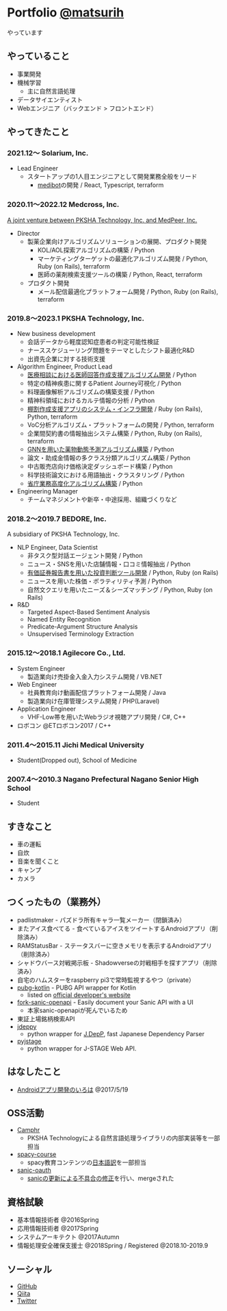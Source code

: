 # Portfolio [@matsurih](https://github.com/matsurih)

やっています

## やっていること
- 事業開発
- 機械学習
  - 主に自然言語処理
- データサイエンティスト
- Webエンジニア（バックエンド > フロントエンド）

## やってきたこと
### 2021.12～ Solarium, Inc.
- Lead Engineer
  - スタートアップの1人目エンジニアとして開発業務全般をリード
    - [medibot](https://medibot.biz/)の開発 / React, Typescript, terraform

### 2020.11～2022.12 Medcross, Inc.
[A joint venture between PKSHA Technology, Inc. and MedPeer, Inc.](https://www.facebook.com/pkshatech/posts/3551082518287069)
- Director
  - 製薬企業向けアルゴリズムソリューションの展開、プロダクト開発
    - KOL/AOL探索アルゴリズムの構築 / Python
    - マーケティングターゲットの最適化アルゴリズム開発 / Python, Ruby (on Rails), terraform
    - 医師の薬剤検索支援ツールの構築 / Python, React, terraform
  - プロダクト開発
    - メール配信最適化プラットフォーム開発 / Python, Ruby (on Rails), terraform

### 2019.8～2023.1 PKSHA Technology, Inc.
- New business development
  - 会話データから軽度認知症患者の判定可能性検証
  - ナーススケジューリング問題をテーマとしたシフト最適化R&D
  - 出資先企業に対する技術支援
- Algorithm Engineer, Product Lead
  - [医療相談における医師回答作成支援アルゴリズム開発](https://prtimes.jp/main/html/rd/p/000000236.000010134.html) / Python
  - 特定の精神疾患に関するPatient Journey可視化 / Python
  - 料理画像解析アルゴリズムの構築支援 / Python
  - 精神科領域におけるカルテ情報の分析 / Python
  - [棚割作成支援アプリのシステム・インフラ開発](https://prtimes.jp/main/html/rd/p/000000027.000022705.html) / Ruby (on Rails), Python, terraform
  - VoC分析アルゴリズム・プラットフォームの開発 / Python, terraform
  - 企業間契約書の情報抽出システム構築 / Python, Ruby (on Rails), terraform
  - [GNNを用いた薬物動態予測アルゴリズム構築](https://prtimes.jp/main/html/rd/p/000000081.000022705.html) / Python
  - 論文・助成金情報の多クラス分類アルゴリズム構築 / Python
  - 中古販売店向け価格決定ダッシュボード構築 / Python
  - 科学技術論文における用語抽出・クラスタリング / Python
  - [省庁業務高度化アルゴリズム構築](https://prtimes.jp/main/html/rd/p/000000045.000022705.html) / Python
- Engineering Manager
  - チームマネジメントや新卒・中途採用、組織づくりなど
  
### 2018.2～2019.7 BEDORE, Inc.
A subsidiary of PKSHA Technology, Inc.
- NLP Engineer, Data Scientist
  - 非タスク型対話エージェント開発 / Python
  - ニュース・SNSを用いた店舗情報・口コミ情報抽出 / Python
  - [有価証券報告書を用いた投資判断ツール開発](https://www.pkshatech.com/news/2020-02-21_28/) / Python, Ruby (on Rails)
  - ニュースを用いた株価・ボラティリティ予測 / Python
  - 自然文クエリを用いたニーズ＆シーズマッチング / Python, Ruby (on Rails)
- R&D
  - Targeted Aspect-Based Sentiment Analysis
  - Named Entity Recognition
  - Predicate-Argument Structure Analysis
  - Unsupervised Terminology Extraction

### 2015.12～2018.1 Agilecore Co., Ltd.
- System Engineer
  - 製造業向け売掛金入金入力システム開発 / VB.NET
- Web Engineer
  - 社員教育向け動画配信プラットフォーム開発 / Java
  - 製造業向け在庫管理システム開発 / PHP(Laravel)
- Application Engineer
  - VHF-Low帯を用いたWebラジオ視聴アプリ開発 / C#, C++
- ロボコン @ETロボコン2017 / C++

### 2011.4～2015.11 Jichi Medical University
- Student(Dropped out), School of Medicine

### 2007.4～2010.3 Nagano Prefectural Nagano Senior High School
- Student

## すきなこと
- 車の運転
- 自炊
- 音楽を聞くこと
- キャンプ
- カメラ

## つくったもの（業務外）
- padlistmaker - パズドラ所有キャラ一覧メーカー（閉鎖済み）
- またアイス食べてる - 食べているアイスをツイートするAndroidアプリ（削除済み）
- RAMStatusBar - ステータスバーに空きメモリを表示するAndroidアプリ（削除済み）
- シャドウバース対戦掲示板 - Shadowverseの対戦相手を探すアプリ（削除済み）
- 自宅のハムスターをraspberry pi3で常時監視するやつ（private）
- [pubg-kotlin](https://github.com/matsurih/pubg-kotlin) - PUBG API wrapper for Kotlin
  - listed on [official developer's website](https://documentation.playbattlegrounds.com/en/community-sdks.html)
- [fork-sanic-openapi](https://github.com/matsurih/fork-sanic-openapi) - Easily document your Sanic API with a UI
  - 本家sanic-openapiが死んでいるため
- 東証上場銘柄検索API
- [jdeppy](https://github.com/matsurih/jdeppy)
  - python wrapper for [J.DepP](http://www.tkl.iis.u-tokyo.ac.jp/~ynaga/jdepp/), fast Japanese Dependency Parser
- [pyjstage](https://github.com/matsurih/pyjstage)
  - python wrapper for J-STAGE Web API.

## はなしたこと
- [Androidアプリ開発のいろは](https://speakerdeck.com/matsurihime/androidapurikai-fa-falseiroha) @2017/5/19

## OSS活動
- [Camphr](https://github.com/PKSHATechnology-Research/camphr)
  - PKSHA Technologyによる自然言語処理ライブラリの内部実装等を一部担当
- [spacy-course](https://github.com/ines/spacy-course)
  - spacy教育コンテンツの[日本語訳](https://github.com/ines/spacy-course/pull/86/commits/bfadc7d95e8e6927fc17247e8ffbc4b44d826a6d)を一部担当
- [sanic-oauth](https://github.com/pyx/sanic-auth)
  - [sanicの更新による不具合の修正](https://github.com/pyx/sanic-auth/issues/11#issuecomment-642860874)を行い、mergeされた

## 資格試験
- 基本情報技術者 @2016Spring
- 応用情報技術者 @2017Spring
- システムアーキテクト @2017Autumn
- 情報処理安全確保支援士 @2018Spring / Registered @2018.10-2019.9

## ソーシャル
- [GitHub](https://github.com/matsurih)
- [Qiita](https://qiita.com/matsurih)
- [Twitter](https://twitter.com/matsuri__h)
